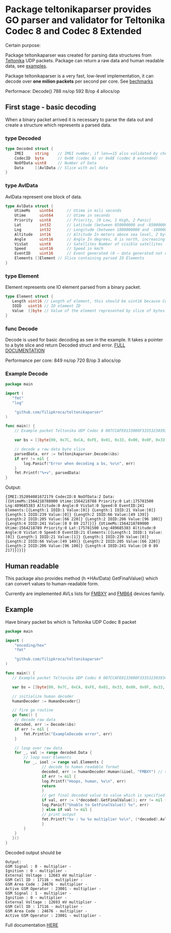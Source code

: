 # Package teltonikaparser provides GO parser and validator for Teltonika Codec 8 and Codec 8 Extended

Certain purpose:

Package teltonikaparser was created for parsing data structures from [Teltonika](https://wiki.teltonika.lt/view/Codec#Codec_8) UDP packets. Package can return a raw data and human readable data, see [examples](#example).

Package teltonikaparser is a very fast, low-level implementation, it can decode over **one milion packets** per second per core. See [bechmarks](https://godoc.org/github.com/filipkroca/teltonikaparser#benchmark-Decode)

Performace:
Decode()   788 ns/op 592 B/op 4 allocs/op

## First stage - basic decoding

When a binary packet arrived it is necessary to parse the data out and create a structure which represents a parsed data.

### type Decoded

```go
type Decoded struct {
    IMEI     string    // IMEI number, if len==15 also validated by checksum
    CodecID  byte      // 0x08 (codec 8) or 0x8E (codec 8 extended)
    NoOfData uint8     // Number of Data
    Data     []AvlData // Slice with avl data
}
```

### type AvlData

AvlData represent one block of data.

```go
type AvlData struct {
    UtimeMs    uint64      // Utime in mili seconds
    Utime      uint64      // Utime in seconds
    Priority   uint8       // Priority, [0 Low, 1 High, 2 Panic]
    Lat        int32       // Latitude (between 850000000 and -850000000), fit int32
    Lng        int32       // Longitude (between 1800000000 and -1800000000), fit int32
    Altitude   int16       // Altitude In meters above sea level, 2 bytes
    Angle      uint16      // Angle In degrees, 0 is north, increasing clock-wise, 2 bytes
    VisSat     uint8       // Satellites Number of visible satellites
    Speed      uint16      // Speed in km/h
    EventID    uint16      // Event generated (0 – data generated not on event)
    Elements []Element // Slice containing parsed IO Elements
}
```

### type Element

Element represents one IO element parsed from a binary packet.

```go
type Element struct {
   Length uint16 // Length of element, this should be uint16 because Codec 8 extended has 2Byte of IO len
   IOID   uint16 // IO element ID
   Value  []byte // Value of the element represented by slice of bytes
}
```

### func Decode

Decode is used for basic decoding as see in the example. It takes a pointer to a byte slice and return Decoded struct and error. [FULL DOCUMENTATION](https://godoc.org/github.com/filipkroca/teltonikaparser#Decode) 

Performance per core: 849 ns/op 720 B/op 3 allocs/op

### Example Decode

```go
package main

import (
   "fmt"
   "log"

    "github.com/filipkroca/teltonikaparser"
)

func main() {
    // Example packet Teltonika UDP Codec 8 007CCAFE0133000F33353230393430383136373231373908020000016C32B488A0000A7A367C1D30018700000000000000F1070301001500EF000342318BCD42DCCE606401F1000059D9000000016C32B48C88000A7A367C1D3001870000000000000015070301001501EF0003423195CD42DCCE606401F1000059D90002

    var bs = []byte{00, 0x7C, 0xCA, 0xFE, 0x01, 0x33, 0x00, 0x0F, 0x33, 0x35, 0x32, 0x30, 0x39, 0x34, 0x30, 0x38, 0x31, 0x36, 0x37, 0x32, 0x31, 0x37, 0x39, 0x08, 0x02, 0x00, 0x00, 0x01, 0x6C, 0x32, 0xB4, 0x88, 0xA0, 0x00, 0x0A, 0x7A, 0x36, 0x7C, 0x1D, 0x30, 0x01, 0x87, 0x00, 0x00, 0x00, 0x00, 0x00, 0x00, 0x00, 0xF1, 0x07, 0x03, 0x01, 0x00, 0x15, 0x00, 0xEF, 0x00, 0x03, 0x42, 0x31, 0x8B, 0xCD, 0x42, 0xDC, 0xCE, 0x60, 0x64, 0x01, 0xF1, 0x00, 0x00, 0x59, 0xD9, 0x00, 0x00, 0x00, 0x01, 0x6C, 0x32, 0xB4, 0x8C, 0x88, 0x00, 0x0A, 0x7A, 0x36, 0x7C, 0x1D, 0x30, 0x01, 0x87, 0x00, 0x00, 0x00, 0x00, 0x00, 0x00, 0x00, 0x15, 0x07, 0x03, 0x01, 0x00, 0x15, 0x01, 0xEF, 0x00, 0x03, 0x42, 0x31, 0x95, 0xCD, 0x42, 0xDC, 0xCE, 0x60, 0x64, 0x01, 0xF1, 0x00, 0x00, 0x59, 0xD9, 0x00, 0x02}

    // decode a raw data byte slice
    parsedData, err := teltonikaparser.Decode(&bs)
    if err != nil {
        log.Panicf("Error when decoding a bs, %v\n", err)
    }
    fmt.Printf("%+v", parsedData)
}
```

Output:  

```text
{IMEI:352094081672179 CodecID:8 NoOfData:2 Data:[{UtimeMs:1564218788000 Utime:1564218788 Priority:0 Lat:175781500 Lng:489685383 Altitude:0 Angle:0 VisSat:0 Speed:0 EventID:241 Elements:[{Length:1 IOID:1 Value:[0]} {Length:1 IOID:21 Value:[0]} {Length:1 IOID:239 Value:[0]} {Length:2 IOID:66 Value:[49 139]} {Length:2 IOID:205 Value:[66 220]} {Length:2 IOID:206 Value:[96 100]} {Length:4 IOID:241 Value:[0 0 89 217]}]} {UtimeMs:1564218789000 Utime:1564218789 Priority:0 Lat:175781500 Lng:489685383 Altitude:0 Angle:0 VisSat:0 Speed:0 EventID:21 Elements:[{Length:1 IOID:1 Value:[0]} {Length:1 IOID:21 Value:[1]} {Length:1 IOID:239 Value:[0]} {Length:2 IOID:66 Value:[49 149]} {Length:2 IOID:205 Value:[66 220]} {Length:2 IOID:206 Value:[96 100]} {Length:4 IOID:241 Value:[0 0 89 217]}]}]}
```

## Human readable

This package also provides method (h *HAvlData) GetFinalValue() which can convert values to human-readable form.

Currently are implemented AVLs lists for [FMBXY](https://wiki.teltonika.lt/view/FMB_AVL_ID) and [FMB64](https://wiki.teltonika.lt/view/FMB64_AVL_ID) devices family.

## Example

Have binary packet bs which is Teltonika UDP Codec 8 packet

```go
package main

import (
    "encoding/hex"
    "fmt"

    "github.com/filipkroca/teltonikaparser"
)

func main() {
   // Example packet Teltonika UDP Codec 8 007CCAFE0133000F33353230393430383136373231373908020000016C32B488A0000A7A367C1D30018700000000000000F1070301001500EF000342318BCD42DCCE606401F1000059D9000000016C32B48C88000A7A367C1D3001870000000000000015070301001501EF0003423195CD42DCCE606401F1000059D90002

   var bs = []byte{00, 0x7C, 0xCA, 0xFE, 0x01, 0x33, 0x00, 0x0F, 0x33, 0x35, 0x32, 0x30, 0x39, 0x34, 0x30, 0x38, 0x31, 0x36, 0x37, 0x32, 0x31, 0x37, 0x39, 0x08, 0x02, 0x00, 0x00, 0x01, 0x6C, 0x32, 0xB4, 0x88, 0xA0, 0x00, 0x0A, 0x7A, 0x36, 0x7C, 0x1D, 0x30, 0x01, 0x87, 0x00, 0x00, 0x00, 0x00, 0x00, 0x00, 0x00, 0xF1, 0x07, 0x03, 0x01, 0x00, 0x15, 0x00, 0xEF, 0x00, 0x03, 0x42, 0x31, 0x8B, 0xCD, 0x42, 0xDC, 0xCE, 0x60, 0x64, 0x01, 0xF1, 0x00, 0x00, 0x59, 0xD9, 0x00, 0x00, 0x00, 0x01, 0x6C, 0x32, 0xB4, 0x8C, 0x88, 0x00, 0x0A, 0x7A, 0x36, 0x7C, 0x1D, 0x30, 0x01, 0x87, 0x00, 0x00, 0x00, 0x00, 0x00, 0x00, 0x00, 0x15, 0x07, 0x03, 0x01, 0x00, 0x15, 0x01, 0xEF, 0x00, 0x03, 0x42, 0x31, 0x95, 0xCD, 0x42, 0xDC, 0xCE, 0x60, 0x64, 0x01, 0xF1, 0x00, 0x00, 0x59, 0xD9, 0x00, 0x02}

   // initialize human decoder
   humanDecoder := HumanDecoder{}

   // fire go routine
   go func() {
    // decode raw data
    decoded, err := Decode(&bs)
    if err != nil {
        fmt.Println("ExampleDecode error", err)
    }

    // loop over raw data
    for _, val := range decoded.Data {
        // loop over Elements
        for _, ioel := range val.Elements {
                // decode to human readable format
                decoded, err := humanDecoder.Human(&ioel, "FMBXY") // second parameter - device family type ["FMBXY", "FM64"]
                if err != nil {
                log.Printf("Hoops, human, %v\n", err)
                return
                }
                // get final decoded value to value which is specified in ./teltonikajson/ in paramether FinalConversion
                if val, err := (*decoded).GetFinalValue(); err != nil {
                log.Panicf("Unable to GetFinalValue() %v", err)
                } else if val != nil {
                // print output
                fmt.Printf("%v : %v %v multiplier %v\n", (*decoded).AvlIO.PropertyName, val, (*decoded).AvlIO.Units, (*decoded).AvlIO.Multiplier)
                }
        }
    }
   }()
}
```

Decoded output should be

```text
Output:
GSM Signal : 0 - multiplier -
Ignition : 0 - multiplier -
External Voltage : 12683 mV multiplier -
GSM Cell ID : 17116 - multiplier -
GSM Area Code : 24676 - multiplier -
Active GSM Operator : 23001 - multiplier -
GSM Signal : 1 - multiplier -
Ignition : 0 - multiplier -
External Voltage : 12693 mV multiplier -
GSM Cell ID : 17116 - multiplier -
GSM Area Code : 24676 - multiplier -
Active GSM Operator : 23001 - multiplier -
```

Full documentation [HERE](https://godoc.org/github.com/filipkroca/teltonikaparser)
